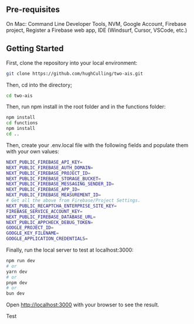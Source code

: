 ## Pre-requisites

On Mac: Command Line Developer Tools,
NVM,
Google Account,
Firebase project,
Register a Firebase web app,
IDE (Windsurf, Cursor, VSCode, etc.)

## Getting Started

First, clone the repository into your local environment:

```bash
git clone https://github.com/hughCulling/two-ais.git
```

Then, cd into the directory;

```bash
cd two-ais
```

Then, run npm install in the root folder and in the functions folder:

```bash
npm install
cd functions
npm install
cd ..
```

Then, create your .env.local file with the following fields and populate them with your own values: 

```bash
NEXT_PUBLIC_FIREBASE_API_KEY=
NEXT_PUBLIC_FIREBASE_AUTH_DOMAIN=
NEXT_PUBLIC_FIREBASE_PROJECT_ID=
NEXT_PUBLIC_FIREBASE_STORAGE_BUCKET=
NEXT_PUBLIC_FIREBASE_MESSAGING_SENDER_ID=
NEXT_PUBLIC_FIREBASE_APP_ID=
NEXT_PUBLIC_FIREBASE_MEASUREMENT_ID=
# Get all the above from Firebase/Project Settings.
NEXT_PUBLIC_RECAPTCHA_ENTERPRISE_SITE_KEY=
FIREBASE_SERVICE_ACCOUNT_KEY=
NEXT_PUBLIC_FIREBASE_DATABASE_URL=
NEXT_PUBLIC_APPCHECK_DEBUG_TOKEN=
GOOGLE_PROJECT_ID=
GOOGLE_KEY_FILENAME=
GOOGLE_APPLICATION_CREDENTIALS=
```

Finally, run the local server to test at localhost:3000:

```bash
npm run dev
# or
yarn dev
# or
pnpm dev
# or
bun dev
```

Open [http://localhost:3000](http://localhost:3000) with your browser to see the result.

Test
